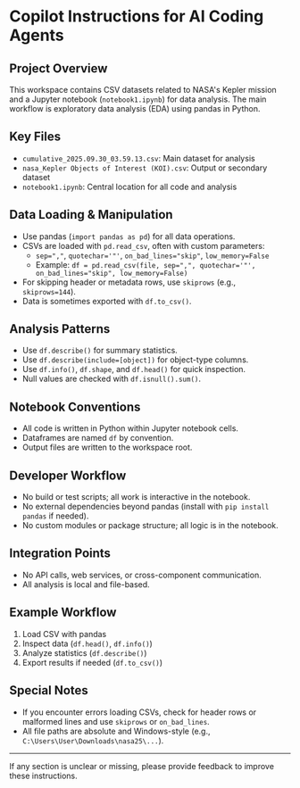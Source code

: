 # Copilot Instructions for AI Coding Agents

## Project Overview
This workspace contains CSV datasets related to NASA's Kepler mission and a Jupyter notebook (`notebook1.ipynb`) for data analysis. The main workflow is exploratory data analysis (EDA) using pandas in Python.

## Key Files
- `cumulative_2025.09.30_03.59.13.csv`: Main dataset for analysis
- `nasa_Kepler Objects of Interest (KOI).csv`: Output or secondary dataset
- `notebook1.ipynb`: Central location for all code and analysis

## Data Loading & Manipulation
- Use pandas (`import pandas as pd`) for all data operations.
- CSVs are loaded with `pd.read_csv`, often with custom parameters:
  - `sep=","`, `quotechar='"'`, `on_bad_lines="skip"`, `low_memory=False`
  - Example: `df = pd.read_csv(file, sep=",", quotechar='"', on_bad_lines="skip", low_memory=False)`
- For skipping header or metadata rows, use `skiprows` (e.g., `skiprows=144`).
- Data is sometimes exported with `df.to_csv()`.

## Analysis Patterns
- Use `df.describe()` for summary statistics.
- Use `df.describe(include=[object])` for object-type columns.
- Use `df.info()`, `df.shape`, and `df.head()` for quick inspection.
- Null values are checked with `df.isnull().sum()`.

## Notebook Conventions
- All code is written in Python within Jupyter notebook cells.
- Dataframes are named `df` by convention.
- Output files are written to the workspace root.

## Developer Workflow
- No build or test scripts; all work is interactive in the notebook.
- No external dependencies beyond pandas (install with `pip install pandas` if needed).
- No custom modules or package structure; all logic is in the notebook.

## Integration Points
- No API calls, web services, or cross-component communication.
- All analysis is local and file-based.

## Example Workflow
1. Load CSV with pandas
2. Inspect data (`df.head()`, `df.info()`)
3. Analyze statistics (`df.describe()`)
4. Export results if needed (`df.to_csv()`)

## Special Notes
- If you encounter errors loading CSVs, check for header rows or malformed lines and use `skiprows` or `on_bad_lines`.
- All file paths are absolute and Windows-style (e.g., `C:\Users\User\Downloads\nasa25\...`).

---

If any section is unclear or missing, please provide feedback to improve these instructions.